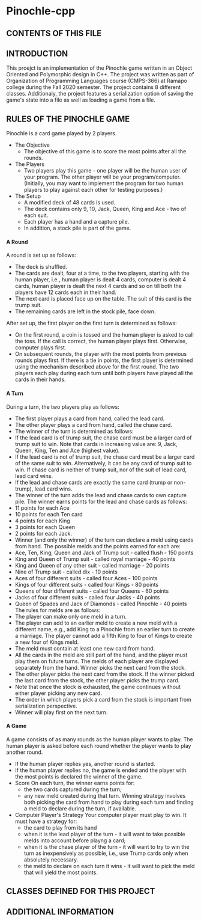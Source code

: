 # Pinochle-cpp

CONTENTS OF THIS FILE
---------------------


INTRODUCTION
------------
This proejct is an implementation of the Pinochle game written in an Object Oriented and Polymorphic design in C++. The project was written as part of Organization of Programming Languages course (CMPS-366) at Ramapo college during the Fall 2020 semester. The project contains 8 different classes. Additionaly, the project features a serialization option of saving the game's state into a file as well as loading a game from a file.

RULES OF THE PINOCHLE GAME
--------------------------
Pinochle is a card game played by 2 players.
* The Objective
  * The objective of this game is to score the most points after all the rounds.
* The Players
  * Two players play this game - one player will be the human user of your program. The other player will be your program/computer.
    (Initially, you may want to implement the program for two human players to play against each other for testing purposes.)
* The Setup
  * A modified deck of 48 cards is used.
  * The deck contains only 9, 10, Jack, Queen, King and Ace - two of each suit.
  * Each player has a hand and a capture pile.
  * In addition, a stock pile is part of the game.

#### A Round
 A round is set up as follows:
  * The deck is shuffled.
  * The cards are dealt, four at a time, to the two players, starting with the human player, i.e., human player is dealt 4 cards, computer is dealt 4 cards, human player is dealt the next 4 cards and so on till both the players have 12 cards each in their hand.
 * The next card is placed face up on the table. The suit of this card is the trump suit.
 * The remaining cards are left in the stock pile, face down.
 
 After set up, the first player on the first turn is determined as follows:
  * On the first round, a coin is tossed and the human player is asked to call the toss. If the call is correct, the human player plays first. Otherwise, computer plays first.
  * On subsequent rounds, the player with the most points from previous rounds plays first. If there is a tie in points, the first player is determined using the mechanism described above for the first round.
The two players each play during each turn until both players have played all the cards in their hands.

#### A Turn
During a turn, the two players play as follows:
* The first player plays a card from hand, called the lead card.
* The other player plays a card from hand, called the chase card.
* The winner of the turn is determined as follows:
 * If the lead card is of trump suit, the chase card must be a larger card of trump suit to win.
 Note that cards in increasing value are: 9, Jack, Queen, King, Ten and Ace (highest value).
 * If the lead card is not of trump suit, the chase card must be a larger card of the same suit to win. Alternatively, it can be any card of trump suit to win. If chase card is neither of trump suit, nor of the suit of lead card, lead card wins.
 * If the lead and chase cards are exactly the same card (trump or non-trump), lead card wins.
* The winner of the turn adds the lead and chase cards to own capture pile. The winner earns points for the lead and chase cards as follows:
 * 11 points for each Ace
 * 10 points for each Ten card
 * 4 points for each King
 * 3 points for each Queen
 * 2 points for each Jack.
* Winner (and only the winner) of the turn can declare a meld using cards from hand. The possible melds and the points earned for each are:
 * Ace, Ten, King, Queen and Jack of Trump suit - called flush - 150 points
 * King and Queen of Trump suit - called royal marriage - 40 points
 * King and Queen of any other suit - called marriage - 20 points
 * Nine of Trump suit - called dix - 10 points
 * Aces of four different suits - called four Aces - 100 points
 * Kings of four different suits - called four Kings - 80 points
 * Queens of four different suits - called four Queens - 60 points
 * Jacks of four different suits - called four Jacks - 40 points
 * Queen of Spades and Jack of Diamonds - called Pinochle - 40 points
The rules for melds are as follows:
 * The player can make only one meld in a turn.
 * The player can add to an earlier meld to create a new meld with a different name, e.g., add King to a Pinochle from an earlier turn to create a marriage. The player cannot add a fifth King to four of Kings to create a new four of Kings meld.
  * The meld must contain at least one new card from hand.
 * All the cards in the meld are still part of the hand, and the player must play them on future turns.
The melds of each player are displayed separately from the hand.
Winner picks the next card from the stock.
 * The other player picks the next card from the stock. If the winner picked the last card from the stock, the other player picks the trump card.
  * Note that once the stock is exhausted, the game continues without either player picking any new card.
  * The order in which players pick a card from the stock is important from serialization perspective.
 * Winner will play first on the next turn.
#### A Game
A game consists of as many rounds as the human player wants to play. The human player is asked before each round whether the player wants to play another round.
* If the human player replies yes, another round is started.
* If the human player replies no, the game is ended and the player with the most points is declared the winner of the game.
* Score
On each turn, the winner earns points for:
  * the two cards captured during the turn;
  * any new meld created during that turn.
 Winning strategy involves both picking the card from hand to play during each turn and finding a meld to declare during the turn, if available.
* Computer Player's Strategy
 Your computer player must play to win. It must have a strategy for:
  * the card to play from its hand
   * when it is the lead player of the turn - it will want to take possible melds into account before playng a card;
   * when it is the chase player of the turn - it will want to try to win the turn as inexpensively as possible, i.e., use Trump cards only when absolutely necessary.
  * the meld to declare on each turn it wins - it will want to pick the meld that will yield the most points.
  
CLASSES DEFINED FOR THIS PROJECT
--------------------------------

ADDITIONAL INFORMATION
----------------------

